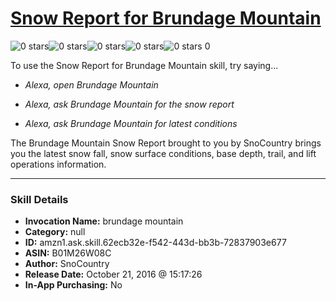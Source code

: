 # [Snow Report for Brundage Mountain](http://alexa.amazon.com/#skills/amzn1.ask.skill.62ecb32e-f542-443d-bb3b-72837903e677)
![0 stars](../../images/ic_star_border_black_18dp_1x.png)![0 stars](../../images/ic_star_border_black_18dp_1x.png)![0 stars](../../images/ic_star_border_black_18dp_1x.png)![0 stars](../../images/ic_star_border_black_18dp_1x.png)![0 stars](../../images/ic_star_border_black_18dp_1x.png) 0

To use the Snow Report for Brundage Mountain skill, try saying...

* *Alexa, open Brundage Mountain*

* *Alexa, ask Brundage Mountain for the snow report*

* *Alexa, ask Brundage Mountain for latest conditions*

The Brundage Mountain Snow Report brought to you by SnoCountry brings you the latest snow fall, snow surface conditions,  base depth, trail, and lift operations information.

***

### Skill Details

* **Invocation Name:** brundage mountain
* **Category:** null
* **ID:** amzn1.ask.skill.62ecb32e-f542-443d-bb3b-72837903e677
* **ASIN:** B01M26W08C
* **Author:** SnoCountry
* **Release Date:** October 21, 2016 @ 15:17:26
* **In-App Purchasing:** No
